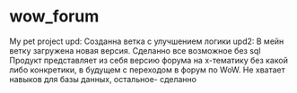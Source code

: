 # wow_forum
My pet project
upd:
Созданна ветка с улучшением логики
upd2: 
В мейн ветку загружена новая версия. Сделанно все возможное без sql
Продукт представляет из себя версию форума на x-тематику без какой либо конкретики, в будущем с переходом в форум по WoW. Не хватает навыков для базы данных, остальное- сделанно
